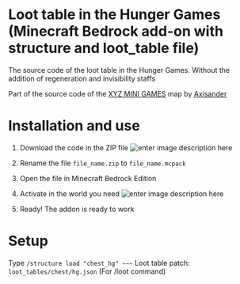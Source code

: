 # Loot table in the Hunger Games (Minecraft Bedrock add-on with structure and loot_table file)
The source code of the loot table in the Hunger Games. Without the addition of regeneration and invisibility staffs

Part of the source code of the [XYZ MINI GAMES](https://mcpedl.com/xyz-mini-games-map/) map by [Axisander](https://github.com/axisander)

# Installation and use
1. Download the code in the ZIP file
![enter image description here](https://src.mcxyz.ru/img/for-sites/github_download_code.png)

2. Rename the file `file_name.zip` to `file_name.mcpack`
3. Open the file in Minecraft Bedrock Edition
4. Activate in the world you need
![enter image description here](https://src.mcxyz.ru/img/for-sites/github_activate_in_world.png)
6. Ready! The addon is ready to work
# Setup
Type `/structure load "chest_hg" ~~~`
Loot table patch: `loot_tables/chest/hg.json` (For /loot command)

